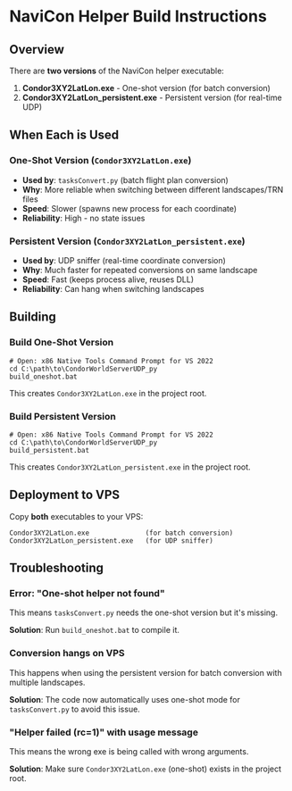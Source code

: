 # NaviCon Helper Build Instructions

## Overview

There are **two versions** of the NaviCon helper executable:

1. **Condor3XY2LatLon.exe** - One-shot version (for batch conversion)
2. **Condor3XY2LatLon_persistent.exe** - Persistent version (for real-time UDP)

## When Each is Used

### One-Shot Version (`Condor3XY2LatLon.exe`)
- **Used by**: `tasksConvert.py` (batch flight plan conversion)
- **Why**: More reliable when switching between different landscapes/TRN files
- **Speed**: Slower (spawns new process for each coordinate)
- **Reliability**: High - no state issues

### Persistent Version (`Condor3XY2LatLon_persistent.exe`)
- **Used by**: UDP sniffer (real-time coordinate conversion)
- **Why**: Much faster for repeated conversions on same landscape
- **Speed**: Fast (keeps process alive, reuses DLL)
- **Reliability**: Can hang when switching landscapes

## Building

### Build One-Shot Version

```batch
# Open: x86 Native Tools Command Prompt for VS 2022
cd C:\path\to\CondorWorldServerUDP_py
build_oneshot.bat
```

This creates `Condor3XY2LatLon.exe` in the project root.

### Build Persistent Version

```batch
# Open: x86 Native Tools Command Prompt for VS 2022
cd C:\path\to\CondorWorldServerUDP_py
build_persistent.bat
```

This creates `Condor3XY2LatLon_persistent.exe` in the project root.

## Deployment to VPS

Copy **both** executables to your VPS:

```
Condor3XY2LatLon.exe              (for batch conversion)
Condor3XY2LatLon_persistent.exe   (for UDP sniffer)
```

## Troubleshooting

### Error: "One-shot helper not found"

This means `tasksConvert.py` needs the one-shot version but it's missing.

**Solution**: Run `build_oneshot.bat` to compile it.

### Conversion hangs on VPS

This happens when using the persistent version for batch conversion with multiple landscapes.

**Solution**: The code now automatically uses one-shot mode for `tasksConvert.py` to avoid this issue.

### "Helper failed (rc=1)" with usage message

This means the wrong exe is being called with wrong arguments.

**Solution**: Make sure `Condor3XY2LatLon.exe` (one-shot) exists in the project root.
